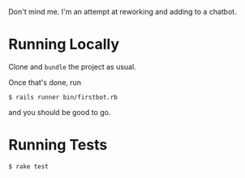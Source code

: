 Don't mind me. I'm an attempt at reworking and adding to a chatbot.

# Running Locally

Clone and `bundle` the project as usual.

Once that's done, run

    $ rails runner bin/firstbot.rb

and you should be good to go.

# Running Tests

    $ rake test
